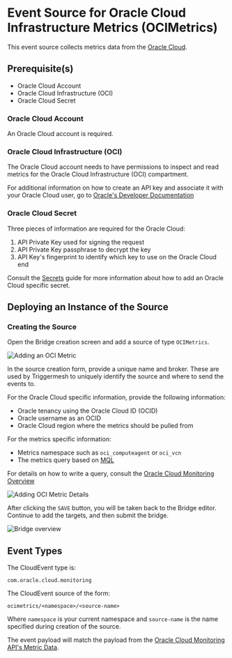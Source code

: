 # Event Source for Oracle Cloud Infrastructure Metrics (OCIMetrics)

This event source collects metrics data from the [Oracle Cloud](https://cloud.oracle.com).

## Prerequisite(s)

* Oracle Cloud Account
* Oracle Cloud Infrastructure (OCI)
* Oracle Cloud Secret

### Oracle Cloud Account

An Oracle Cloud account is required.

### Oracle Cloud Infrastructure (OCI)

The Oracle Cloud account needs to have permissions to inspect and read metrics for the Oracle Cloud Infrastructure (OCI) compartment.

For additional information on how to create an API key and associate it with
your Oracle Cloud user, go to [Oracle's Developer Documentation](https://docs.cloud.oracle.com/en-us/iaas/Content/API/Concepts/apisigningkey.htm#Required_Keys_and_OCID)

### Oracle Cloud Secret

Three pieces of information are required for the Oracle Cloud:
1. API Private Key used for signing the request
1. API Private Key passphrase to decrypt the key
1. API Key's fingerprint to identify which key to use on the Oracle Cloud end

Consult the [Secrets](../guides/secrets.md) guide for more information about
how to add an Oracle Cloud specific secret.

## Deploying an Instance of the Source

### Creating the Source

Open the Bridge creation screen and add a source of type `OCIMetrics`.

![Adding an OCI Metric](../images/ocimetrics-source/create-bridge-1.png)

In the source creation form, provide a unique name and broker. These are used by
Triggermesh to uniquely identify the source and where to send the events to.

For the Oracle Cloud specific information, provide the following information:
* Oracle tenancy using the Oracle Cloud ID (OCID)
* Oracle username as an OCID
* Oracle Cloud region where the metrics should be pulled from

For the metrics specific information:
* Metrics namespace such as `oci_computeagent` or `oci_vcn`
* The metrics query based on [MQL](https://docs.cloud.oracle.com/en-us/iaas/Content/Monitoring/Reference/mql.htm)

For details on how to write a query, consult the
[Oracle Cloud Monitoring Overview](https://docs.cloud.oracle.com/en-us/iaas/Content/Monitoring/Concepts/monitoringoverview.htm)

![Adding OCI Metric Details](../images/ocimetrics-source/create-bridge-2.png)

After clicking the `SAVE` button, you will be taken back to the Bridge editor.
Continue to add the targets, and then submit the bridge.

![Bridge overview](../images/ocimetrics-source/create-bridge-3.png)

## Event Types

The CloudEvent type is:

    com.oracle.cloud.monitoring

The CloudEvent source of the form:

    ocimetrics/<namespace>/<source-name>

Where `namespace` is your current namespace and `source-name` is the name
specified during creation of the source.

The event payload will match the payload from the [Oracle Cloud Monitoring API's
Metric Data](https://docs.cloud.oracle.com/en-us/iaas/api/#/en/monitoring/20180401/MetricData/).
